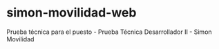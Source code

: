 # simon-movilidad-web
Prueba técnica para el puesto - Prueba Técnica Desarrollador II - Simon Movilidad
